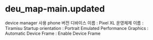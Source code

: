 # deu_map-main.updated

device manager 사용
phone 버전
디바이스 이름 : Pixel XL 
운영체제 이름 : Tiramisu
Startup orientation : Portrait
Emulated Performance
Graphics : Automatic
Device Frame : Enable Device Frame
